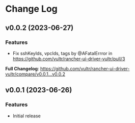 # Change Log

## v0.0.2 (2023-06-27)
### Features
* Fix sshKeyIds, vpcIds, tags by @AFatalErrror in https://github.com/vultr/rancher-ui-driver-vultr/pull/3

**Full Changelog**: https://github.com/vultr/rancher-ui-driver-vultr/compare/v0.0.1...v0.0.2

## v0.0.1 (2023-06-26)
### Features
* Initial release